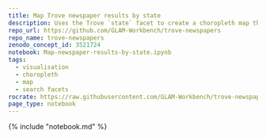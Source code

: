 ```yaml
---
title: Map Trove newspaper results by state
description: Uses the Trove `state` facet to create a choropleth map that visualises the number of search results per state. 
repo_url: https://github.com/GLAM-Workbench/trove-newspapers
repo_name: trove-newspapers
zenodo_concept_id: 3521724
notebook: Map-newspaper-results-by-state.ipynb
tags:
  - visualisation
  - choropleth
  - map
  - search facets
rocrate: https://raw.githubusercontent.com/GLAM-Workbench/trove-newspapers/master/ro-crate-metadata.json
page_type: notebook
---
```


{% include "notebook.md" %}
